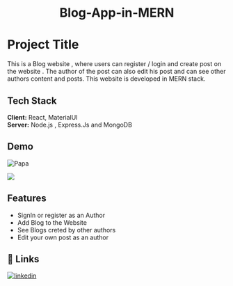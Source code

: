 <h1 align="center">
Blog-App-in-MERN
</h1>

# Project Title

This is a Blog website , where users can register / login and create post on the website . The author of the post can also edit his post and can see other authors content and posts.
This website is developed in MERN stack.


## Tech Stack

**Client:** React, MaterialUI
<br>
**Server:** Node.js , Express.Js and MongoDB


## Demo


![Papa](https://user-images.githubusercontent.com/89575981/229932168-2fd3e680-39be-4ac5-9c59-a1bc654ab9ad.gif)


![](file:///C:\Users\shubh\Downloads\Papa.gif)
## Features

- SignIn or register as an Author
- Add Blog to the Website
- See Blogs creted by other authors 
- Edit your own post as an author


## 🔗 Links
[![linkedin](https://img.shields.io/badge/linkedin-0A66C2?style=for-the-badge&logo=linkedin&logoColor=white)](https://www.linkedin.com/in/shubhaam-tiwary-10302a202/)


